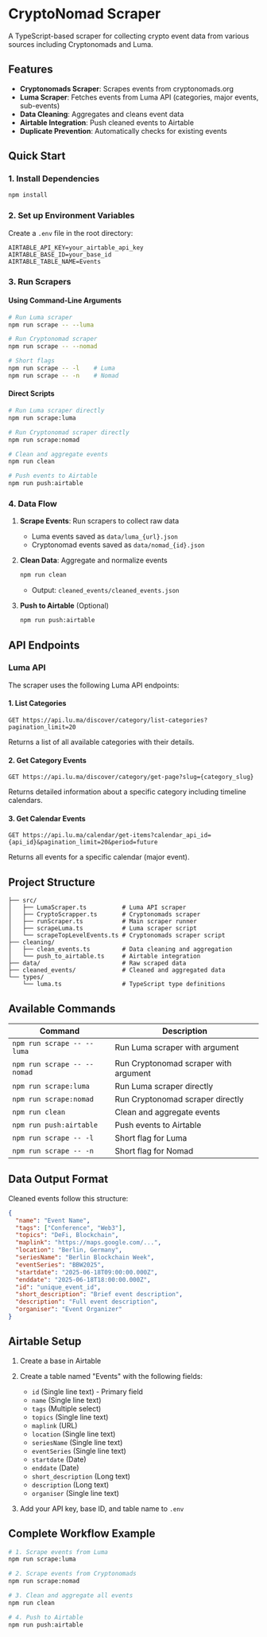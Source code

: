 # CryptoNomad Scraper

A TypeScript-based scraper for collecting crypto event data from various sources including Cryptonomads and Luma.

## Features

- **Cryptonomads Scraper**: Scrapes events from cryptonomads.org
- **Luma Scraper**: Fetches events from Luma API (categories, major events, sub-events)
- **Data Cleaning**: Aggregates and cleans event data
- **Airtable Integration**: Push cleaned events to Airtable
- **Duplicate Prevention**: Automatically checks for existing events

## Quick Start

### 1. Install Dependencies

```bash
npm install
```

### 2. Set up Environment Variables

Create a `.env` file in the root directory:

```env
AIRTABLE_API_KEY=your_airtable_api_key
AIRTABLE_BASE_ID=your_base_id
AIRTABLE_TABLE_NAME=Events
```

### 3. Run Scrapers

#### Using Command-Line Arguments

```bash
# Run Luma scraper
npm run scrape -- --luma

# Run Cryptonomad scraper
npm run scrape -- --nomad

# Short flags
npm run scrape -- -l    # Luma
npm run scrape -- -n    # Nomad
```

#### Direct Scripts

```bash
# Run Luma scraper directly
npm run scrape:luma

# Run Cryptonomad scraper directly
npm run scrape:nomad

# Clean and aggregate events
npm run clean

# Push events to Airtable
npm run push:airtable
```

### 4. Data Flow

1. **Scrape Events**: Run scrapers to collect raw data

   - Luma events saved as `data/luma_{url}.json`
   - Cryptonomad events saved as `data/nomad_{id}.json`

2. **Clean Data**: Aggregate and normalize events

   ```bash
   npm run clean
   ```

   - Output: `cleaned_events/cleaned_events.json`

3. **Push to Airtable** (Optional)
   ```bash
   npm run push:airtable
   ```

## API Endpoints

### Luma API

The scraper uses the following Luma API endpoints:

#### 1. List Categories

```
GET https://api.lu.ma/discover/category/list-categories?pagination_limit=20
```

Returns a list of all available categories with their details.

#### 2. Get Category Events

```
GET https://api.lu.ma/discover/category/get-page?slug={category_slug}
```

Returns detailed information about a specific category including timeline calendars.

#### 3. Get Calendar Events

```
GET https://api.lu.ma/calendar/get-items?calendar_api_id={api_id}&pagination_limit=20&period=future
```

Returns all events for a specific calendar (major event).

## Project Structure

```
├── src/
│   ├── LumaScraper.ts          # Luma API scraper
│   ├── CryptoScrapper.ts       # Cryptonomads scraper
│   ├── runScraper.ts           # Main scraper runner
│   ├── scrapeLuma.ts           # Luma scraper script
│   └── scrapeTopLevelEvents.ts # Cryptonomads scraper script
├── cleaning/
│   ├── clean_events.ts         # Data cleaning and aggregation
│   └── push_to_airtable.ts     # Airtable integration
├── data/                       # Raw scraped data
├── cleaned_events/             # Cleaned and aggregated data
└── types/
    └── luma.ts                 # TypeScript type definitions
```

## Available Commands

| Command                     | Description                           |
| --------------------------- | ------------------------------------- |
| `npm run scrape -- --luma`  | Run Luma scraper with argument        |
| `npm run scrape -- --nomad` | Run Cryptonomad scraper with argument |
| `npm run scrape:luma`       | Run Luma scraper directly             |
| `npm run scrape:nomad`      | Run Cryptonomad scraper directly      |
| `npm run clean`             | Clean and aggregate events            |
| `npm run push:airtable`     | Push events to Airtable               |
| `npm run scrape -- -l`      | Short flag for Luma                   |
| `npm run scrape -- -n`      | Short flag for Nomad                  |

## Data Output Format

Cleaned events follow this structure:

```json
{
  "name": "Event Name",
  "tags": ["Conference", "Web3"],
  "topics": "DeFi, Blockchain",
  "maplink": "https://maps.google.com/...",
  "location": "Berlin, Germany",
  "seriesName": "Berlin Blockchain Week",
  "eventSeries": "BBW2025",
  "startdate": "2025-06-18T09:00:00.000Z",
  "enddate": "2025-06-18T18:00:00.000Z",
  "id": "unique_event_id",
  "short_description": "Brief event description",
  "description": "Full event description",
  "organiser": "Event Organizer"
}
```

## Airtable Setup

1. Create a base in Airtable
2. Create a table named "Events" with the following fields:

   - `id` (Single line text) - Primary field
   - `name` (Single line text)
   - `tags` (Multiple select)
   - `topics` (Single line text)
   - `maplink` (URL)
   - `location` (Single line text)
   - `seriesName` (Single line text)
   - `eventSeries` (Single line text)
   - `startdate` (Date)
   - `enddate` (Date)
   - `short_description` (Long text)
   - `description` (Long text)
   - `organiser` (Single line text)

3. Add your API key, base ID, and table name to `.env`

## Complete Workflow Example

```bash
# 1. Scrape events from Luma
npm run scrape:luma

# 2. Scrape events from Cryptonomads
npm run scrape:nomad

# 3. Clean and aggregate all events
npm run clean

# 4. Push to Airtable
npm run push:airtable
```

